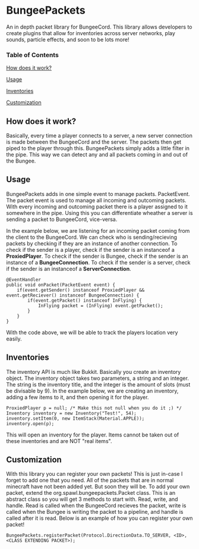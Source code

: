 # BungeePackets
An in depth packet library for BungeeCord. This library allows developers to create plugins that allow for inventories across server networks, play sounds, particle effects, and soon to be lots more!

### Table of Contents
[How does it work?](https://github.com/SilverCory/BungeePackets/blob/master/README.md#how-does-it-work)

[Usage](https://github.com/SilverCory/BungeePackets/blob/master/README.md#usage)

[Inventories](https://github.com/SilverCory/BungeePackets/blob/master/README.md#inventories)

[Customization](https://github.com/SilverCory/BungeePackets/blob/master/README.md#customization)

## How does it work?
Basically, every time a player connects to a server, a new server connection is made between the BungeeCord and the server. The packets then get piped to the player through this. BungeePackets simply adds a little filter in the pipe. This way we can detect any and all packets coming in and out of the Bungee.
## Usage
BungeePackets adds in one simple event to manage packets. PacketEvent. The packet event is used to manage all incoming and outcoming packets. With every incoming and outcoming packet there is a player assigned to it somewhere in the pipe. Using this you can differentiate wheather a server is sending a packet to BungeeCord, vice-versa.

In the example below, we are listening for an incoming packet coming from the client to the BungeeCord. We can check who is sending/recieving packets by checking if they are an instance of another connection. To check if the sender is a player, check if the sender is an instanceof a **ProxiedPlayer**. To check if the sender is Bungee, check if the sender is an instance of a **BungeeConnection**. To check if the sender is a server, check if the sender is an instanceof a **ServerConnection**.
```
@EventHandler
public void onPacket(PacketEvent event) {
	if(event.getSender() instanceof ProxiedPlayer && event.getReciever() instanceof BungeeConnection) {
		if(event.getPacket() instanceof InFlying) {
			InFlying packet = (InFlying) event.getPacket();
		}
	}
}
```
With the code above, we will be able to track the players location very easily.
## Inventories
The inventory API is much like Bukkit. Basically you create an inventory object. The inventory object takes two parameters, a string and an integer. The string is the inventory title, and the integer is the amount of slots (must be divisable by 9). In the example below, we are creating an inventory, adding a few items to it, and then opening it for the player. 
```
ProxiedPlayer p = null; /* Make this not null when you do it ;) */
Inventory inventory = new Inventory("Test!", 54);
inventory.setItem(0, new ItemStack(Material.APPLE));
inventory.open(p);
```
This will open an inventory for the player. Items cannot be taken out of these inventories and are NOT "real items".
## Customization
With this library you can register your own packets! This is just in-case I forget to add one that you need. All of the packets that are in normal minecraft have not been added yet. But soon they will be. To add your own packet, extend the org.spawl.bungeepackets.Packet class. This is an abstract class so you will get 3 methods to start with. Read, write, and handle. Read is called when the BungeeCord recieves the packet, write is called when the Bungee is writing the packet to a pipeline, and handle is called after it is read. Below is an example of how you can register your own packet!
```
BungeePackets.registerPacket(Protocol.DirectionData.TO_SERVER, <ID>, <CLASS EXTENDING PACKET>);
```
